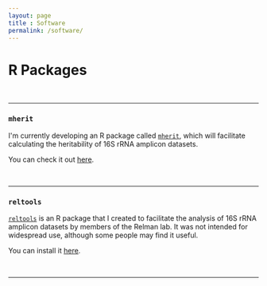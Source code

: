 ```yaml
---
layout: page
title : Software
permalink: /software/
---
```


<h1>R Packages</h1>

&nbsp;


***

<h3><code>mherit</code></h3>

I'm currently developing an R package called [<code>mherit</code>](https://danielsprockett.github.io/mherit/), which will facilitate calculating the heritability of 16S rRNA amplicon datasets.  

You can check it out [here](https://danielsprockett.github.io/mherit/).

&nbsp;


***

<h3><code>reltools</code></h3>

[<code>reltools</code>](https://github.com/DanielSprockett/reltools) is an R package that I created to facilitate the analysis of 16S rRNA amplicon datasets by members of the Relman lab. It was not intended for widespread use, although some people may find it useful.

You can install it [here](https://github.com/DanielSprockett/reltools).

&nbsp;


***

&nbsp;



